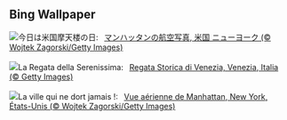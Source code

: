## Bing Wallpaper
![](https://www.bing.com/th?id=OHR.ManhattanAerial_JA-JP9680462311_UHD.jpg&w=1000)今日は米国摩天楼の日:&nbsp;&ensp;[マンハッタンの航空写真, 米国 ニューヨーク (© Wojtek Zagorski/Getty Images)](https://www.bing.com/th?id=OHR.ManhattanAerial_JA-JP9680462311_UHD.jpg)
<br><br/>
![](https://www.bing.com/th?id=OHR.HistoricalRegatta_IT-IT6174180890_UHD.jpg&w=1000)La Regata della Serenissima:&nbsp;&ensp;[Regata Storica di Venezia, Venezia, Italia (© Getty Images)](https://www.bing.com/th?id=OHR.HistoricalRegatta_IT-IT6174180890_UHD.jpg)
<br><br/>
![](https://www.bing.com/th?id=OHR.ManhattanAerial_FR-FR8563550071_UHD.jpg&w=1000)La ville qui ne dort jamais !:&nbsp;&ensp;[Vue aérienne de Manhattan, New York, États-Unis (© Wojtek Zagorski/Getty Images)](https://www.bing.com/th?id=OHR.ManhattanAerial_FR-FR8563550071_UHD.jpg)
<br><br/>

